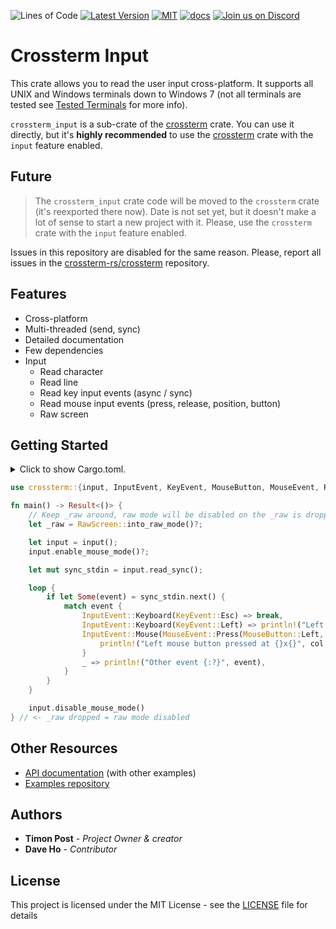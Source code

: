 ![Lines of Code][s7] [![Latest Version][s1]][l1] [![MIT][s2]][l2] [![docs][s3]][l3]  [![Join us on Discord][s5]][l5]

# Crossterm Input

This crate allows you to read the user input cross-platform. 
It supports all UNIX and Windows terminals down to Windows 7 (not all terminals are tested
see [Tested Terminals](https://github.com/crossterm-rs/crossterm/blob/master/README.md#tested-terminals) for more info).

`crossterm_input` is a sub-crate of the [crossterm](https://crates.io/crates/crossterm) crate. You can use it
directly, but it's **highly recommended** to use the [crossterm](https://crates.io/crates/crossterm) crate with
the `input` feature enabled.

## Future

> The `crossterm_input` crate code will be moved to the `crossterm` crate (it's reexported there now).
> Date is not set yet, but it doesn't make a lot of sense to start a new project with it. Please, use
> the `crossterm` crate with the `input` feature enabled.

Issues in this repository are disabled for the same reason. Please, report all issues in the
[crossterm-rs/crossterm](https://github.com/crossterm-rs/crossterm/issues) repository.

## Features

- Cross-platform
- Multi-threaded (send, sync)
- Detailed documentation
- Few dependencies
- Input
  - Read character
  - Read line
  - Read key input events (async / sync)
  - Read mouse input events (press, release, position, button)
  - Raw screen

## Getting Started

<details>
<summary>
Click to show Cargo.toml.
</summary>

```toml
[dependencies]
# All crossterm features are enabled by default.
crossterm = "0.11"
```

</details>
<p></p>

```rust
use crossterm::{input, InputEvent, KeyEvent, MouseButton, MouseEvent, RawScreen, Result};

fn main() -> Result<()> {
    // Keep _raw around, raw mode will be disabled on the _raw is dropped
    let _raw = RawScreen::into_raw_mode()?;

    let input = input();
    input.enable_mouse_mode()?;

    let mut sync_stdin = input.read_sync();

    loop {
        if let Some(event) = sync_stdin.next() {
            match event {
                InputEvent::Keyboard(KeyEvent::Esc) => break,
                InputEvent::Keyboard(KeyEvent::Left) => println!("Left arrow"),
                InputEvent::Mouse(MouseEvent::Press(MouseButton::Left, col, row)) => {
                    println!("Left mouse button pressed at {}x{}", col, row);
                }
                _ => println!("Other event {:?}", event),
            }
        }
    }

    input.disable_mouse_mode()
} // <- _raw dropped = raw mode disabled
```

## Other Resources

- [API documentation](https://docs.rs/crossterm_input/) (with other examples)
- [Examples repository](https://github.com/crossterm-rs/examples)

## Authors

* **Timon Post** - *Project Owner & creator*
* **Dave Ho** - *Contributor*

## License

This project is licensed under the MIT License - see the [LICENSE](./LICENSE) file for details

[s1]: https://img.shields.io/crates/v/crossterm_input.svg
[l1]: https://crates.io/crates/crossterm_input

[s2]: https://img.shields.io/badge/license-MIT-blue.svg
[l2]: ./LICENSE

[s3]: https://docs.rs/crossterm_input/badge.svg
[l3]: https://docs.rs/crossterm_input/

[s5]: https://img.shields.io/discord/560857607196377088.svg?logo=discord
[l5]: https://discord.gg/K4nyTDB

[s7]: https://travis-ci.org/crossterm-rs/crossterm.svg?branch=master
